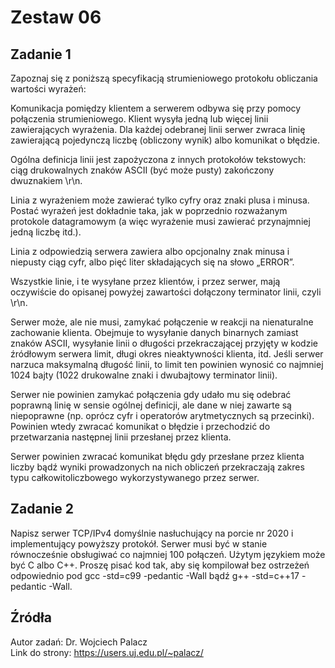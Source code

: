 # Zestaw 06

## Zadanie 1
Zapoznaj się z poniższą specyfikacją strumieniowego protokołu obliczania wartości wyrażeń:

Komunikacja pomiędzy klientem a serwerem odbywa się przy pomocy połączenia strumieniowego. Klient wysyła jedną lub więcej linii zawierających wyrażenia. Dla każdej odebranej linii serwer zwraca linię zawierającą pojedynczą liczbę (obliczony wynik) albo komunikat o błędzie.

Ogólna definicja linii jest zapożyczona z innych protokołów tekstowych: ciąg drukowalnych znaków ASCII (być może pusty) zakończony dwuznakiem \r\n.

Linia z wyrażeniem może zawierać tylko cyfry oraz znaki plusa i minusa. Postać wyrażeń jest dokładnie taka, jak w poprzednio rozważanym protokole datagramowym (a więc wyrażenie musi zawierać przynajmniej jedną liczbę itd.).

Linia z odpowiedzią serwera zawiera albo opcjonalny znak minusa i niepusty ciąg cyfr, albo pięć liter składających się na słowo „ERROR”.

Wszystkie linie, i te wysyłane przez klientów, i przez serwer, mają oczywiście do opisanej powyżej zawartości dołączony terminator linii, czyli \r\n.

Serwer może, ale nie musi, zamykać połączenie w reakcji na nienaturalne zachowanie klienta. Obejmuje to wysyłanie danych binarnych zamiast znaków ASCII, wysyłanie linii o długości przekraczającej przyjęty w kodzie źródłowym serwera limit, długi okres nieaktywności klienta, itd. Jeśli serwer narzuca maksymalną długość linii, to limit ten powinien wynosić co najmniej 1024 bajty (1022 drukowalne znaki i dwubajtowy terminator linii).

Serwer nie powinien zamykać połączenia gdy udało mu się odebrać poprawną linię w sensie ogólnej definicji, ale dane w niej zawarte są niepoprawne (np. oprócz cyfr i operatorów arytmetycznych są przecinki). Powinien wtedy zwracać komunikat o błędzie i przechodzić do przetwarzania następnej linii przesłanej przez klienta.

Serwer powinien zwracać komunikat błędu gdy przesłane przez klienta liczby bądź wyniki prowadzonych na nich obliczeń przekraczają zakres typu całkowitoliczbowego wykorzystywanego przez serwer.

## Zadanie 2
Napisz serwer TCP/IPv4 domyślnie nasłuchujący na porcie nr 2020 i implementujący powyższy protokół. Serwer musi być w stanie równocześnie obsługiwać co najmniej 100 połączeń. Użytym językiem może być C albo C++. Proszę pisać kod tak, aby się kompilował bez ostrzeżeń odpowiednio pod gcc -std=c99 -pedantic -Wall bądź g++ -std=c++17 -pedantic -Wall.

## Źródła
Autor zadań: Dr. Wojciech Palacz\
Link do strony: https://users.uj.edu.pl/~palacz/ 